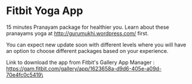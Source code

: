 Fitbit Yoga App
================
15 minutes Pranayam package for healthier you. Learn about these pranayams yoga at http://gurumukhi.wordpress.com/ first. 

You can expect new update soon with different levels where you will have an option to choose different packages based on your experience.

Link to download the app from Fitbit's Gallery App Manager : https://gam.fitbit.com/gallery/app/1623658a-d9d6-405e-a09d-70e4fc0c5419\
